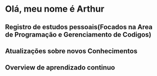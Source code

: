 # Olá, meu nome é Arthur 
## Registro de estudos pessoais(Focados na Area de Programação e Gerenciamento de Codigos)
## Atualizações sobre novos Conhecimentos 
## Overview de aprendizado continuo 
## 


